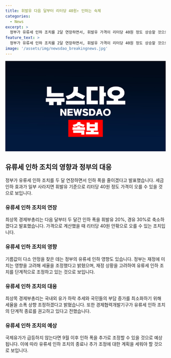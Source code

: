 ```yaml
---
title: 휘발유 다음 달부터 리터당 40원↑ 인하는 숙제
categories:
  - News
excerpt: >
  정부가 유류세 인하 조치를 2달 연장하면서, 휘발유 가격이 리터당 40원 정도 상승할 것으로 전망됩니다. 최상목 경제부총리는 다가오는 두 달간 휘발유와 경유의 세율을 각각 20%, 30%로 축소하여 국민의 부담을 최소화할 계획이라고 발표했습니다. 이러한 조치는 유류세 인하로 인한 재정 영향을 고려한 결과이며, 국제유가의 급격한 상승이 없다면 추가적인 인하 폭 조정이 가능할 것으로 예상됩니다.
feature_text: >
  정부가 유류세 인하 조치를 2달 연장하면서, 휘발유 가격이 리터당 40원 정도 상승할 것으로 전망됩니다. 최상목 경제부총리는 다가오는 두 달간 휘발유와 경유의 세율을 각각 20%, 30%로 축소하여 국민의 부담을 최소화할 계획이라고 발표했습니다. 이러한 조치는 유류세 인하로 인한 재정 영향을 고려한 결과이며, 국제유가의 급격한 상승이 없다면 추가적인 인하 폭 조정이 가능할 것으로 예상됩니다.
image: '/assets/img/newsdao_breakingnews.jpg'
---
```


<p><img src="/assets/img/newsdao_breakingnews.jpg" alt="pcversion 속보" /></p>

<h2 data-ke-size="size26">유류세 인하 조치의 영향과 정부의 대응</h2>

<p data-ke-size="size16">정부가 유류세 인하 조치를 두 달 연장하면서 인하 폭을 줄이겠다고 발표했습니다. 세금 인하 효과가 일부 사라지면 휘발유 기준으로 리터당 40원 정도 가격이 오를 수 있을 것으로 보입니다.</p>

<h3>유류세 인하 조치의 연장</h3>

<p data-ke-size="size16">최상목 경제부총리는 다음 달부터 두 달간 인하 폭을 휘발유 20%, 경유 30%로 축소하겠다고 발표했습니다. 가격으로 계산했을 때 리터당 40원 안팎으로 오를 수 있는 조치입니다.</p>

<h3>유류세 인하 조치의 영향</h3>

<p data-ke-size="size16">기름값이 다소 안정을 찾은 데는 정부의 유류세 인하 영향도 있습니다. 정부는 재정에 미치는 영향을 고려해 세율을 조정했다고 밝혔으며, 재정 상황을 고려하여 유류세 인하 조치를 단계적으로 조정하고 있는 것으로 보입니다.</p>

<h3>유류세 인하 조치의 대응</h3>

<p data-ke-size="size16">최상목 경제부총리는 국내외 유가 하락 추세와 국민들의 부담 증가를 최소화하기 위해 세율을 소폭 상향 조정하겠다고 밝혔습니다. 또한 경제협력개발기구가 유류세 인하 조치의 단계적 종료를 권고하고 있다고 전했습니다.</p>

<h3>유류세 인하 조치의 예상</h3>

<p data-ke-size="size16">국제유가가 급등하지 않는다면 9월 이후 인하 폭을 추가로 조정할 수 있을 것으로 예상됩니다. 이에 따라 유류세 인하 조치의 종료나 추가 조정에 대한 계획을 세워야 할 것으로 보입니다.</p>

